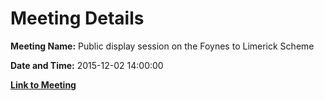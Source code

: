 # Meeting Details

**Meeting Name:** Public display session on the Foynes to Limerick Scheme

**Date and Time:** 2015-12-02 14:00:00

**[Link to Meeting](https://www.limerick.ie/council/whats-on/public-display-session-foynes-limerick-scheme-0)**

